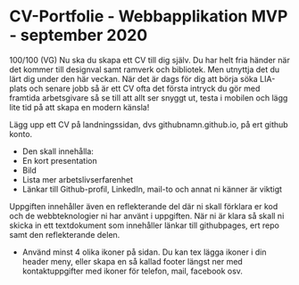 # CV-Portfolie - Webbapplikation MVP - september 2020
100/100 (VG)
Nu ska du skapa ett CV till dig själv. Du har helt fria händer när det kommer till designval samt ramverk och bibliotek. Men utnyttja det du lärt dig under den här veckan.
När det är dags för dig att börja söka LIA-plats och senare jobb så är ett CV ofta det första intryck du gör med framtida arbetsgivare så se till att allt ser snyggt ut, testa i mobilen och lägg lite tid på att skapa en modern känsla!

Lägg upp ett CV på landningssidan, dvs githubnamn.github.io, på ert github konto.
* Den skall innehålla:
* En kort presentation
* Bild
* Lista mer arbetslivserfarenhet
* Länkar till Github-profil, LinkedIn, mail-to och annat ni känner är viktigt

Uppgiften innehåller även en reflekterande del där ni skall förklara er kod och de webbteknologier ni har använt i uppgiften.
När ni är klara så skall ni skicka in ett textdokument som innehåller länkar till githubpages, ert repo samt den reflekterande delen. 
*  Använd minst 4 olika ikoner på sidan.
   Du kan tex lägga ikoner i din header meny, eller skapa en så kallad footer längst ner med kontaktuppgifter med ikoner för telefon, mail, facebook osv.
